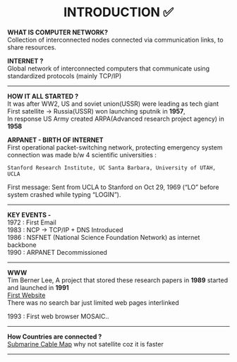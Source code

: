 # <CENTER> INTRODUCTION ✅

**WHAT IS COMPUTER NETWORK?**  
Collection of interconnected nodes connected via communication links, to share resources.

**INTERNET ?**   
Global network of interconnected computers that communicate using standardized protocols (mainly TCP/IP)

---
**HOW IT ALL STARTED ?**  
It was after WW2, US and soviet union(USSR) were leading as tech giant  
First satellite -> Russia(USSR) won launching sputnik in **1957**,   
In response US Army created ARPA(Advanced research project agency) in **1958**  

**ARPANET - BIRTH OF INTERNET**  
First operational packet-switching network,
protecting emergency system connection was made b/w 4 scientific universities :  
    
    Stanford Research Institute, UC Santa Barbara, University of UTAH, UCLA

First message: Sent from UCLA to Stanford on Oct 29, 1969 (“LO” before system crashed while typing “LOGIN”).

---
**KEY EVENTS -**  
1972 : First Email  
1983 : NCP -> TCP/IP + DNS Introduced  
1986 : NSFNET (National Science Foundation Network) as internet backbone  
1990 : ARPANET Decommissioned  

---
**WWW**  
Tim Berner Lee, A project that stored these research papers in **1989** started and launched in **1991**  
[First Website](https://info.cern.ch/hypertext/WWW/TheProject.html)   
There was no search bar just limited web pages interlinked


1993 : First web browser MOSAIC..

---

**How Countries are connected ?**  
[Submarine Cable Map](https://www.submarinecablemap.com/) why not satellite coz it is faster

---


